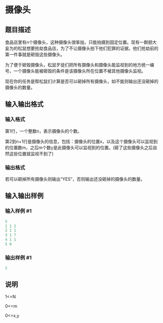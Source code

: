 # 摄像头

## 题目描述

食品店里有n个摄像头，这种摄像头很笨拙，只能拍摄到固定位置。现有一群胆大妄为的松鼠想要抢劫食品店，为了不让摄像头拍下他们犯罪的证据，他们抢劫前的第一件事就是砸毁这些摄像头。

为了便于砸毁摄像头，松鼠歹徒们把所有摄像头和摄像头能监视到的地方统一编号，一个摄像头能被砸毁的条件是该摄像头所在位置不被其他摄像头监视。

现在你的任务是帮松鼠们计算是否可以砸掉所有摄像头，如不能则输出还没砸掉的摄像头的数量。

## 输入输出格式

### 输入格式

第1行，一个整数n，表示摄像头的个数。

第2到n+1行是摄像头的信息，包括：摄像头的位置x，以及这个摄像头可以监视到的位置数m，之后m个数y是此摄像头可以监视到的位置。(砸了这些摄像头之后自然这些位置就监视不到了)

### 输出格式

若可以砸掉所有摄像头则输出“YES”，否则输出还没砸掉的摄像头的数量。

## 输入输出样例

### 输入样例 #1

```cpp
5
1 1 2
2 1 1
3 1 7
4 1 1
5 0

```
### 输出样例 #1

```cpp
2
```


## 说明

1<=N

0<=m

0<=x,y

